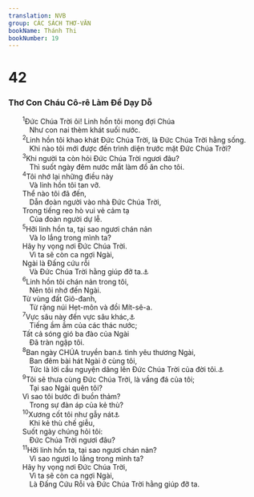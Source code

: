 ```yaml
---
translation: NVB
group: CÁC SÁCH THƠ-VĂN
bookName: Thánh Thi 
bookNumber: 19
---
```


<div class="title"><h1>42</h1><h3>Thơ Con Cháu Cô-rê Làm Để Dạy Dỗ </h3></div>
<span class="verse thi_42_1">  <sup>1</sup>Đức Chúa Trời ôi! Linh hồn tôi mong đợi Chúa <br/>   Như con nai thèm khát suối nước. <br/></span>
<span class="verse thi_42_2">  <sup>2</sup>Linh hồn tôi khao khát Đức Chúa Trời, là Đức Chúa Trời hằng sống. <br/>   Khi nào tôi mới được đến trình diện trước mặt Đức Chúa Trời? <br/></span>
<span class="verse thi_42_3">  <sup>3</sup>Khi người ta còn hỏi Đức Chúa Trời ngươi đâu? <br/>   Thì suốt ngày đêm nước mắt làm đồ ăn cho tôi. <br/></span>
<span class="verse thi_42_4">  <sup>4</sup>Tôi nhớ lại những điều này <br/>   Và linh hồn tôi tan vỡ. <br/>  Thể nào tôi đã đến, <br/>   Dẫn đoàn người vào nhà Đức Chúa Trời, <br/>  Trong tiếng reo hò vui vẻ cảm tạ <br/>   Của đoàn người dự lễ. <br/></span>
<span class="verse thi_42_5">  <sup>5</sup>Hỡi linh hồn ta, tại sao ngươi chán nản <br/>   Và lo lắng trong mình ta? <br/>  Hãy hy vọng nơi Đức Chúa Trời. <br/>   Vì ta sẽ còn ca ngợi Ngài, <br/>  Ngài là Đấng cứu rỗi <br/>   Và Đức Chúa Trời hằng giúp đỡ ta.<a data-toggle="tooltip" data-placement="bottom" title="Ctd: hành động cứu rỗi của mặt Ngài, Đức Chúa Trời tôi">⚓</a><br/></span>
<span class="verse thi_42_6">  <sup>6</sup>Linh hồn tôi chán nản trong tôi, <br/>   Nên tôi nhớ đến Ngài. <br/>  Từ vùng đất Giô-đanh, <br/>   Từ rặng núi Hẹt-môn và đồi Mít-sê-a. <br/></span>
<span class="verse thi_42_7">  <sup>7</sup>Vực sâu này đến vực sâu khác,<a data-toggle="tooltip" data-placement="bottom" title="Nt: vực sâu gọi vực sâu">⚓</a><br/>   Tiếng ầm ầm của các thác nước; <br/>  Tất cả sóng gió ba đào của Ngài <br/>   Đã tràn ngập tôi. <br/></span>
<span class="verse thi_42_8">  <sup>8</sup>Ban ngày CHÚA truyền ban<a data-toggle="tooltip" data-placement="bottom" title="Nt: truyền lệnh">⚓</a> tình yêu thương Ngài, <br/>   Ban đêm bài hát Ngài ở cùng tôi, <br/>   Tức là lời cầu nguyện dâng lên Đức Chúa Trời của đời tôi.<a data-toggle="tooltip" data-placement="bottom" title="Ctd: Đức Chúa Trời hằng sống">⚓</a><br/></span>
<span class="verse thi_42_9">  <sup>9</sup>Tôi sẽ thưa cùng Đức Chúa Trời, là vầng đá của tôi; <br/>   Tại sao Ngài quên tôi? <br/>  Vì sao tôi bước đi buồn thảm? <br/>   Trong sự đàn áp của kẻ thù? <br/></span>
<span class="verse thi_42_10">  <sup>10</sup>Xương cốt tôi như gẫy nát<a data-toggle="tooltip" data-placement="bottom" title="Nt: giết chết">⚓</a><br/>   Khi kẻ thù chế giễu, <br/>  Suốt ngày chúng hỏi tôi: <br/>   Đức Chúa Trời ngươi đâu? <br/></span>
<span class="verse thi_42_11">  <sup>11</sup>Hỡi linh hồn ta, tại sao ngươi chán nản? <br/>   Vì sao ngươi lo lắng trong mình ta? <br/>  Hãy hy vọng nơi Đức Chúa Trời, <br/>   Vì ta sẽ còn ca ngợi Ngài, <br/>   Là Đấng Cứu Rỗi và Đức Chúa Trời hằng giúp đỡ ta. <br/></span>
